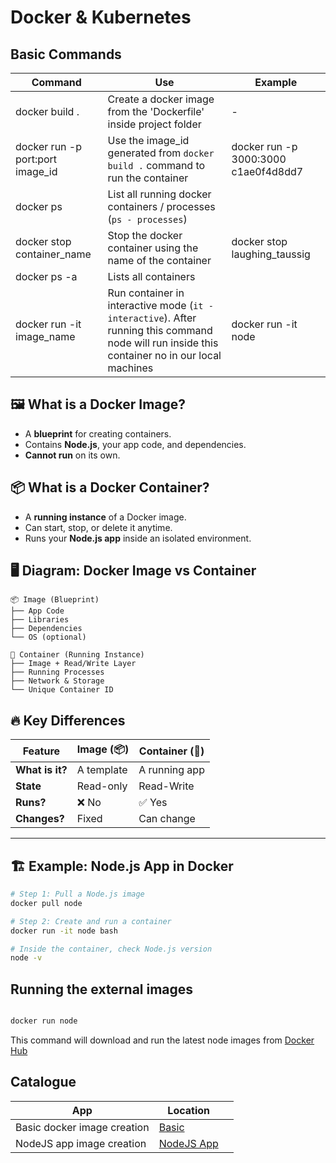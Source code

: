 # Docker & Kubernetes

## Basic Commands

| Command                          | Use                                                                                                                                             | Example                              |
| -------------------------------- | ----------------------------------------------------------------------------------------------------------------------------------------------- | ------------------------------------ |
| docker build .                   | Create a docker image from the 'Dockerfile' inside project folder                                                                               | -                                    |
| docker run -p port:port image_id | Use the image_id generated from `docker build .` command to run the container                                                                   | docker run -p 3000:3000 c1ae0f4d8dd7 |
| docker ps                        | List all running docker containers / processes (`ps - processes`)                                                                               |                                      |
| docker stop container_name       | Stop the docker container using the name of the container                                                                                       | docker stop laughing_taussig         |
| docker ps -a                     | Lists all containers                                                                                                                            |                                      |
| docker run -it image_name        | Run container in interactive mode (`it - interactive`). After running this command node will run inside this container no in our local machines | docker run -it node                  |

## 🖼️ **What is a Docker Image?**

-   A **blueprint** for creating containers.
-   Contains **Node.js**, your app code, and dependencies.
-   **Cannot run** on its own.

## 📦 **What is a Docker Container?**

-   A **running instance** of a Docker image.
-   Can start, stop, or delete it anytime.
-   Runs your **Node.js app** inside an isolated environment.

## 🖥️ **Diagram: Docker Image vs Container**

```
📦 Image (Blueprint)
├── App Code
├── Libraries
├── Dependencies
└── OS (optional)

🚀 Container (Running Instance)
├── Image + Read/Write Layer
├── Running Processes
├── Network & Storage
└── Unique Container ID
```

## 🔥 **Key Differences**

| Feature         | Image (📦) | Container (🚀) |
| --------------- | ---------- | -------------- |
| **What is it?** | A template | A running app  |
| **State**       | Read-only  | Read-Write     |
| **Runs?**       | ❌ No      | ✅ Yes         |
| **Changes?**    | Fixed      | Can change     |

---

## 🏗 **Example: Node.js App in Docker**

```sh
# Step 1: Pull a Node.js image
docker pull node

# Step 2: Create and run a container
docker run -it node bash

# Inside the container, check Node.js version
node -v
```

## Running the external images

```sh

docker run node

```

This command will download and run the latest node images from [Docker Hub](https://hub.docker.com/)

## Catalogue

| App                         | Location                                   |     |
| --------------------------- | ------------------------------------------ | --- |
| Basic docker image creation | [Basic](./first-demo-starting-setup/)      |     |
| NodeJS app image creation   | [NodeJS App](./nodejs-app-starting-setup/) |     |
